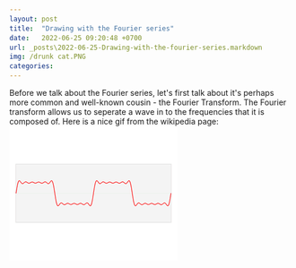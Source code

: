 ```yaml
---
layout: post
title:  "Drawing with the Fourier series"
date:   2022-06-25 09:20:48 +0700
url: _posts\2022-06-25-Drawing-with-the-fourier-series.markdown
img: /drunk cat.PNG
categories:
---
```

Before we talk about the Fourier series, let's first talk about it's perhaps more common and well-known cousin - the Fourier Transform. 
The Fourier transform allows us to seperate a wave in to the frequencies that it is composed of. Here is a nice gif from the wikipedia page: 
![Fourier_transform.gif](Fourier_transform.gif)